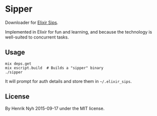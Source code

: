 # Sipper

Downloader for [Elixir Sips](http://elixirsips.com/).

Implemented in Elixir for fun and learning, and because the technology is well-suited to concurrent tasks.


## Usage

    mix deps.get
    mix escript.build  # Builds a "sipper" binary
    ./sipper

It will prompt for auth details and store them in `~/.elixir_sips`.


## License

By Henrik Nyh 2015-09-17 under the MIT license.
